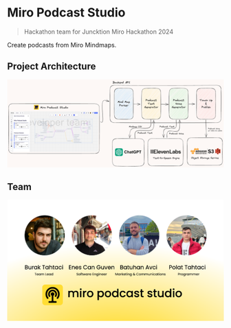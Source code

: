 # Miro Podcast Studio

> Hackathon team for Juncktion Miro Hackathon 2024

Create podcasts from Miro Mindmaps.

## Project Architecture
![Alt text](profile/architecture.png)

## Team
![Alt text](profile/team.png)